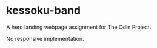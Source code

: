 # kessoku-band

A hero landing webpage assignment for The Odin Project.

No responsive implementation.
